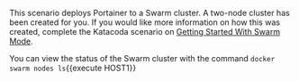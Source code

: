 This scenario deploys Portainer to a Swarm cluster. A two-node cluster has been created for you. If you would like more information on how this was created, complete the Katacoda scenario on [Getting Started With Swarm Mode](https://www.katacoda.com/courses/docker-orchestration/getting-started-with-swarm-mode).

You can view the status of the Swarm cluster with the command `docker swarm nodes ls`{{execute HOST1}}
